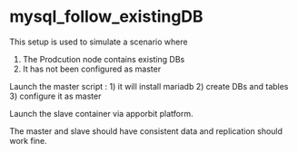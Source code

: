 # mysql_follow_existingDB
This setup is used to simulate a scenario where
1) The Prodcution node contains existing DBs
2) It has not been configured as master

Launch the master script : 1) it will install mariadb
                           2) create DBs and tables
                           3) configure it as master
                           
Launch the slave container via apporbit platform.

The master and slave should have consistent data and replication should work fine.

